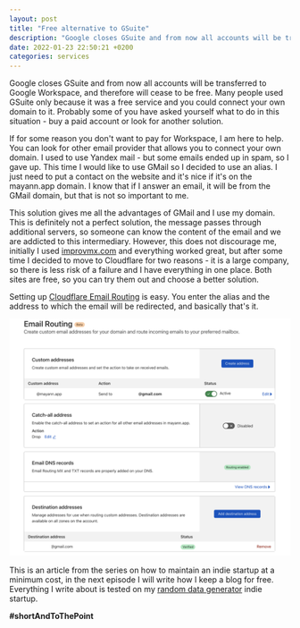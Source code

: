 ```yaml
---
layout: post
title: "Free alternative to GSuite"
description: "Google closes GSuite and from now all accounts will be transferred to Google Workspace, so we are looking for an alternative"
date: 2022-01-23 22:50:21 +0200
categories: services
---
```


Google closes GSuite and from now all accounts will be transferred to Google Workspace, and therefore will cease to be free. Many people used GSuite only because it was a free service and you could connect your own domain to it. Probably some of you have asked yourself what to do in this situation - buy a paid account or look for another solution.

If for some reason you don't want to pay for Workspace, I am here to help. You can look for other email provider that allows you to connect your own domain. I used to use Yandex mail - but some emails ended up in spam, so I gave up. This time I would like to use GMail so I decided to use an alias. I just need to put a contact on the website and it's nice if it's on the mayann.app domain. I know that if I answer an email, it will be from the GMail domain, but that is not so important to me.

This solution gives me all the advantages of GMail and I use my domain. This is definitely not a perfect solution, the message passes through additional servers, so someone can know the content of the email and we are addicted to this intermediary. However, this does not discourage me, initially I used [improvmx.com](https://improvmx.com/) and everything worked great, but after some time I decided to move to Cloudflare for two reasons - it is a large company, so there is less risk of a failure and I have everything in one place. Both sites are free, so you can try them out and choose a better solution.

Setting up [Cloudflare Email Routing](https://developers.cloudflare.com/email-routing/enable-email-routing) is easy. You enter the alias and the address to which the email will be redirected, and basically that's it.

![Cloudflare Email Routing page screenshot](/assets/images/cloudflare_email_routing.png)

This is an article from the series on how to maintain an indie startup at a minimum cost, in the next episode I will write how I keep a blog for free. Everything I write about is tested on my [random data generator](https://mayann.app) indie startup.

**#shortAndToThePoint**
